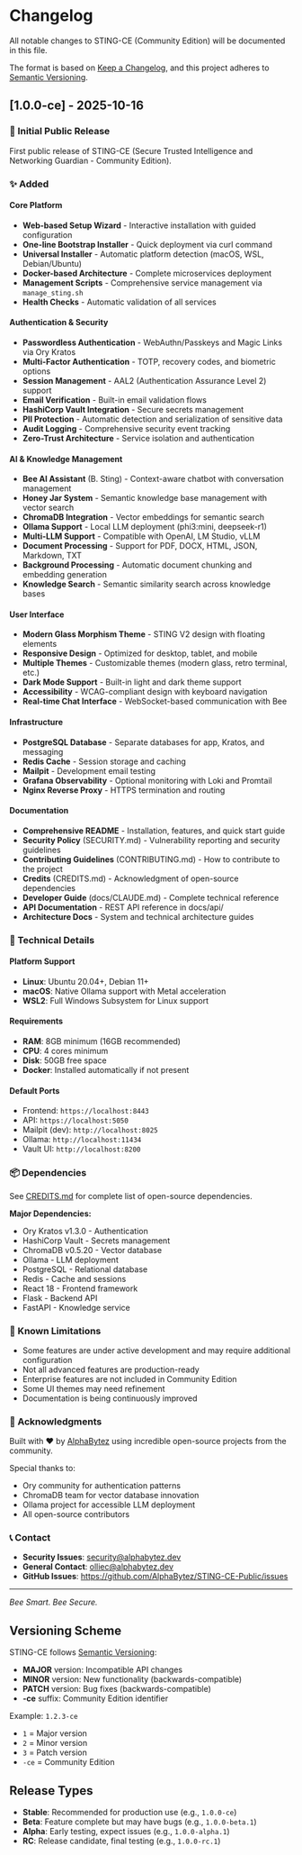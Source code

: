 # Changelog

All notable changes to STING-CE (Community Edition) will be documented in this file.

The format is based on [Keep a Changelog](https://keepachangelog.com/en/1.0.0/),
and this project adheres to [Semantic Versioning](https://semver.org/spec/v2.0.0.html).

## [1.0.0-ce] - 2025-10-16

### 🎉 Initial Public Release

First public release of STING-CE (Secure Trusted Intelligence and Networking Guardian - Community Edition).

### ✨ Added

#### Core Platform
- **Web-based Setup Wizard** - Interactive installation with guided configuration
- **One-line Bootstrap Installer** - Quick deployment via curl command
- **Universal Installer** - Automatic platform detection (macOS, WSL, Debian/Ubuntu)
- **Docker-based Architecture** - Complete microservices deployment
- **Management Scripts** - Comprehensive service management via `manage_sting.sh`
- **Health Checks** - Automatic validation of all services

#### Authentication & Security
- **Passwordless Authentication** - WebAuthn/Passkeys and Magic Links via Ory Kratos
- **Multi-Factor Authentication** - TOTP, recovery codes, and biometric options
- **Session Management** - AAL2 (Authentication Assurance Level 2) support
- **Email Verification** - Built-in email validation flows
- **HashiCorp Vault Integration** - Secure secrets management
- **PII Protection** - Automatic detection and serialization of sensitive data
- **Audit Logging** - Comprehensive security event tracking
- **Zero-Trust Architecture** - Service isolation and authentication

#### AI & Knowledge Management
- **Bee AI Assistant** (B. Sting) - Context-aware chatbot with conversation management
- **Honey Jar System** - Semantic knowledge base management with vector search
- **ChromaDB Integration** - Vector embeddings for semantic search
- **Ollama Support** - Local LLM deployment (phi3:mini, deepseek-r1)
- **Multi-LLM Support** - Compatible with OpenAI, LM Studio, vLLM
- **Document Processing** - Support for PDF, DOCX, HTML, JSON, Markdown, TXT
- **Background Processing** - Automatic document chunking and embedding generation
- **Knowledge Search** - Semantic similarity search across knowledge bases

#### User Interface
- **Modern Glass Morphism Theme** - STING V2 design with floating elements
- **Responsive Design** - Optimized for desktop, tablet, and mobile
- **Multiple Themes** - Customizable themes (modern glass, retro terminal, etc.)
- **Dark Mode Support** - Built-in light and dark theme support
- **Accessibility** - WCAG-compliant design with keyboard navigation
- **Real-time Chat Interface** - WebSocket-based communication with Bee

#### Infrastructure
- **PostgreSQL Database** - Separate databases for app, Kratos, and messaging
- **Redis Cache** - Session storage and caching
- **Mailpit** - Development email testing
- **Grafana Observability** - Optional monitoring with Loki and Promtail
- **Nginx Reverse Proxy** - HTTPS termination and routing

#### Documentation
- **Comprehensive README** - Installation, features, and quick start guide
- **Security Policy** (SECURITY.md) - Vulnerability reporting and security guidelines
- **Contributing Guidelines** (CONTRIBUTING.md) - How to contribute to the project
- **Credits** (CREDITS.md) - Acknowledgment of open-source dependencies
- **Developer Guide** (docs/CLAUDE.md) - Complete technical reference
- **API Documentation** - REST API reference in docs/api/
- **Architecture Docs** - System and technical architecture guides

### 🔧 Technical Details

#### Platform Support
- **Linux**: Ubuntu 20.04+, Debian 11+
- **macOS**: Native Ollama support with Metal acceleration
- **WSL2**: Full Windows Subsystem for Linux support

#### Requirements
- **RAM**: 8GB minimum (16GB recommended)
- **CPU**: 4 cores minimum
- **Disk**: 50GB free space
- **Docker**: Installed automatically if not present

#### Default Ports
- Frontend: `https://localhost:8443`
- API: `https://localhost:5050`
- Mailpit (dev): `http://localhost:8025`
- Ollama: `http://localhost:11434`
- Vault UI: `http://localhost:8200`

### 📦 Dependencies

See [CREDITS.md](CREDITS.md) for complete list of open-source dependencies.

**Major Dependencies:**
- Ory Kratos v1.3.0 - Authentication
- HashiCorp Vault - Secrets management
- ChromaDB v0.5.20 - Vector database
- Ollama - LLM deployment
- PostgreSQL - Relational database
- Redis - Cache and sessions
- React 18 - Frontend framework
- Flask - Backend API
- FastAPI - Knowledge service

### 🚧 Known Limitations

- Some features are under active development and may require additional configuration
- Not all advanced features are production-ready
- Enterprise features are not included in Community Edition
- Some UI themes may need refinement
- Documentation is being continuously improved

### 🙏 Acknowledgments

Built with ❤️ by [AlphaBytez](https://github.com/AlphaBytez) using incredible open-source projects from the community.

Special thanks to:
- Ory community for authentication patterns
- ChromaDB team for vector database innovation
- Ollama project for accessible LLM deployment
- All open-source contributors

### 📞 Contact

- **Security Issues**: security@alphabytez.dev
- **General Contact**: olliec@alphabytez.dev
- **GitHub Issues**: https://github.com/AlphaBytez/STING-CE-Public/issues

---

*Bee Smart. Bee Secure.*

## Versioning Scheme

STING-CE follows [Semantic Versioning](https://semver.org/):

- **MAJOR** version: Incompatible API changes
- **MINOR** version: New functionality (backwards-compatible)
- **PATCH** version: Bug fixes (backwards-compatible)
- **-ce** suffix: Community Edition identifier

Example: `1.2.3-ce`
- `1` = Major version
- `2` = Minor version
- `3` = Patch version
- `-ce` = Community Edition

## Release Types

- **Stable**: Recommended for production use (e.g., `1.0.0-ce`)
- **Beta**: Feature complete but may have bugs (e.g., `1.0.0-beta.1`)
- **Alpha**: Early testing, expect issues (e.g., `1.0.0-alpha.1`)
- **RC**: Release candidate, final testing (e.g., `1.0.0-rc.1`)
